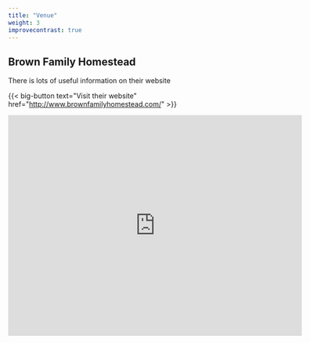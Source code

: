 ```yaml
---
title: "Venue"
weight: 3
improvecontrast: true
---
```


## Brown Family Homestead

There is lots of useful information on their website

{{< big-button text="Visit their website" href="http://www.brownfamilyhomestead.com/" >}}

<iframe width="600" height="450" frameborder="0" style="border:0"
src="https://www.google.com/maps/embed/v1/place?q=place_id:ChIJn6mcN6QDm1QRe5bJGlXLh1M&key=AIzaSyAZlXC_nSEg9aeG3_Wr0oXDHNoiDZvHK_s" allowfullscreen></iframe>
